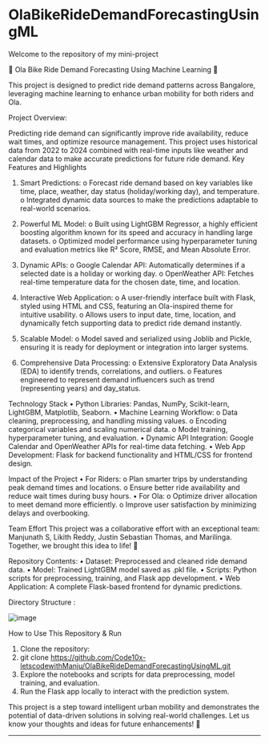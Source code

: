 # OlaBikeRideDemandForecastingUsingML

Welcome to the repository of my mini-project

🚴 Ola Bike Ride Demand Forecasting Using Machine Learning 🚴

This project is designed to predict ride demand patterns across Bangalore, leveraging machine learning to enhance urban mobility for both riders and Ola.

Project Overview:

Predicting ride demand can significantly improve ride availability, reduce wait times, and optimize resource management. This project uses historical data from 2022 to 2024 combined with real-time inputs like weather and calendar data to make accurate predictions for future ride demand.
Key Features and Highlights

1.	Smart Predictions:
o	Forecast ride demand based on key variables like time, place, weather, day status (holiday/working day), and temperature.
o	Integrated dynamic data sources to make the predictions adaptable to real-world scenarios.

2.	Powerful ML Model:
o	Built using LightGBM Regressor, a highly efficient boosting algorithm known for its speed and accuracy in handling large datasets.
o	Optimized model performance using hyperparameter tuning and evaluation metrics like R² Score, RMSE, and Mean Absolute Error.

3.	Dynamic APIs:
o	Google Calendar API: Automatically determines if a selected date is a holiday or working day.
o	OpenWeather API: Fetches real-time temperature data for the chosen date, time, and location.

4.	Interactive Web Application:
o	A user-friendly interface built with Flask, styled using HTML and CSS, featuring an Ola-inspired theme for intuitive usability.
o	Allows users to input date, time, location, and dynamically fetch supporting data to predict ride demand instantly.

5.	Scalable Model:
o	Model saved and serialized using Joblib and Pickle, ensuring it is ready for deployment or integration into larger systems.

6.	Comprehensive Data Processing:
o	Extensive Exploratory Data Analysis (EDA) to identify trends, correlations, and outliers.
o	Features engineered to represent demand influencers such as trend (representing years) and day_status.

Technology Stack
•	Python Libraries: Pandas, NumPy, Scikit-learn, LightGBM, Matplotlib, Seaborn.
•	Machine Learning Workflow: 
  o	Data cleaning, preprocessing, and handling missing values.
  o	Encoding categorical variables and scaling numerical data.
  o	Model training, hyperparameter tuning, and evaluation.
•	Dynamic API Integration: Google Calendar and OpenWeather APIs for real-time data fetching.
•	Web App Development: Flask for backend functionality and HTML/CSS for frontend design.

Impact of the Project
•	For Riders: 
o	Plan smarter trips by understanding peak demand times and locations.
o	Ensure better ride availability and reduce wait times during busy hours.
•	For Ola: 
o	Optimize driver allocation to meet demand more efficiently.
o	Improve user satisfaction by minimizing delays and overbooking.

Team Effort
This project was a collaborative effort with an exceptional team:
Manjunath S, Likith Reddy, Justin Sebastian Thomas, and Marilinga. Together, we brought this idea to life! 🚀

Repository Contents:
•	Dataset: Preprocessed and cleaned ride demand data.
•	Model: Trained LightGBM model saved as .pkl file.
•	Scripts: Python scripts for preprocessing, training, and Flask app development.
•	Web Application: A complete Flask-based frontend for dynamic predictions.

Directory Structure :

![image](https://github.com/user-attachments/assets/fabbe69d-ff02-4dab-ab94-d2d08bd8b26f)


How to Use This Repository & Run
1.	Clone the repository: 
2.	git clone https://github.com/Code10x-letscodewithManju/OlaBikeRideDemandForecastingUsingML.git  
3.	Explore the notebooks and scripts for data preprocessing, model training, and evaluation.
4.	Run the Flask app locally to interact with the prediction system.


This project is a step toward intelligent urban mobility and demonstrates the potential of data-driven solutions in solving real-world challenges.
Let us know your thoughts and ideas for future enhancements! 🚴
_____________________________________

